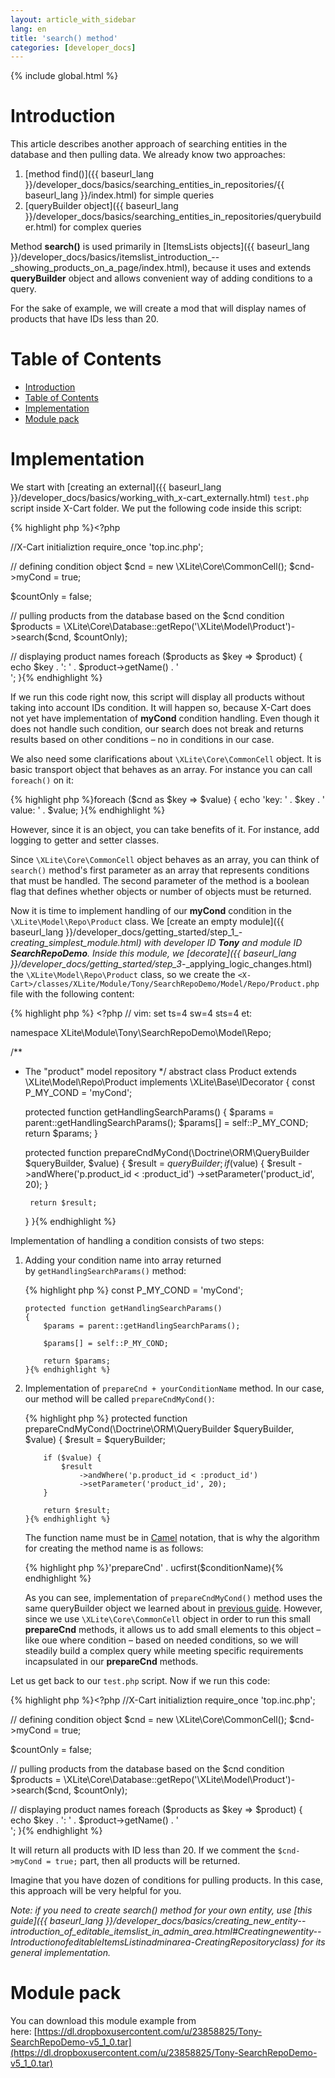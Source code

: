 ```yaml
---
layout: article_with_sidebar
lang: en
title: 'search() method'
categories: [developer_docs]
---
```


{% include global.html %}

# Introduction

This article describes another approach of searching entities in the database and then pulling data. We already know two approaches:

1.  [method find()]({{ baseurl_lang }}/developer_docs/basics/searching_entities_in_repositories/{{ baseurl_lang }}/index.html) for simple queries
2.  [queryBuilder object]({{ baseurl_lang }}/developer_docs/basics/searching_entities_in_repositories/querybuilder.html) for complex queries

Method **search()** is used primarily in [ItemsLists objects]({{ baseurl_lang }}/developer_docs/basics/itemslist_introduction_--_showing_products_on_a_page/index.html), because it uses and extends **queryBuilder** object and allows convenient way of adding conditions to a query.

For the sake of example, we will create a mod that will display names of products that have IDs less than 20.

# Table of Contents

*   [Introduction](#introduction)
*   [Table of Contents](#table-of-contents)
*   [Implementation](#implementation)
*   [Module pack](#module-pack)

# Implementation

We start with [creating an external]({{ baseurl_lang }}/developer_docs/basics/working_with_x-cart_externally.html) `test.php` script inside X-Cart folder. We put the following code inside this script: 

{% highlight php %}<?php

//X-Cart initializtion
require_once 'top.inc.php';

// defining condition object
$cnd = new \XLite\Core\CommonCell();
$cnd->myCond = true;

$countOnly = false;

// pulling products from the database based on the $cnd condition
$products = \XLite\Core\Database::getRepo('\XLite\Model\Product')->search($cnd, $countOnly);

// displaying product names
foreach ($products as $key => $product) {
    echo $key . ': ' . $product->getName() . '<br />';
}{% endhighlight %}

If we run this code right now, this script will display all products without taking into account IDs condition. It will happen so, because X-Cart does not yet have implementation of **myCond** condition handling. Even though it does not handle such condition, our search does not break and returns results based on other conditions – no in conditions in our case.

We also need some clarifications about `\XLite\Core\CommonCell` object. It is basic transport object that behaves as an array. For instance you can call `foreach()` on it:

{% highlight php %}foreach ($cnd as $key => $value) {
	echo 'key: ' . $key . ' value: ' . $value;
}{% endhighlight %}

However, since it is an object, you can take benefits of it. For instance, add logging to getter and setter classes.

Since `\XLite\Core\CommonCell` object behaves as an array, you can think of `search()` method's first parameter as an array that represents conditions that must be handled. The second parameter of the method is a boolean flag that defines whether objects or number of objects must be returned.

Now it is time to implement handling of our **myCond** condition in the `\XLite\Model\Repo\Product` class. We [create an empty module]({{ baseurl_lang }}/developer_docs/getting_started/step_1_-_creating_simplest_module.html) with developer ID **Tony** and module ID **SearchRepoDemo**. Inside this module, we [decorate]({{ baseurl_lang }}/developer_docs/getting_started/step_3_-_applying_logic_changes.html) the `\XLite\Model\Repo\Product` class, so we create the `<X-Cart>/classes/XLite/Module/Tony/SearchRepoDemo/Model/Repo/Product.php` file with the following content: 

{% highlight php %} <?php
// vim: set ts=4 sw=4 sts=4 et:

namespace XLite\Module\Tony\SearchRepoDemo\Model\Repo;

/**
 * The "product" model repository
 */
abstract class Product extends \XLite\Model\Repo\Product implements \XLite\Base\IDecorator
{
    const P_MY_COND = 'myCond';

    protected function getHandlingSearchParams()
    {
        $params = parent::getHandlingSearchParams();
        $params[] = self::P_MY_COND;
        return $params;
    }

    protected function prepareCndMyCond(\Doctrine\ORM\QueryBuilder $queryBuilder, $value)
    {
        $result = $queryBuilder;
        if ($value) {
            $result
                ->andWhere('p.product_id < :product_id')
                ->setParameter('product_id', 20);
        }

        return $result;
    }
}{% endhighlight %}

Implementation of handling a condition consists of two steps:

1.  Adding your condition name into array returned by `getHandlingSearchParams()` method: 

    {% highlight php %}    const P_MY_COND = 'myCond';

        protected function getHandlingSearchParams()
        {
            $params = parent::getHandlingSearchParams();

            $params[] = self::P_MY_COND;

            return $params;
        }{% endhighlight %}
2.  Implementation of `prepareCnd + yourConditionName` method. In our case, our method will be called `prepareCndMyCond()`:

    {% highlight php %}    protected function prepareCndMyCond(\Doctrine\ORM\QueryBuilder $queryBuilder, $value)
        {
            $result = $queryBuilder;

            if ($value) {
                $result
                    ->andWhere('p.product_id < :product_id')
                    ->setParameter('product_id', 20);
            }

            return $result;
        }{% endhighlight %}

    The function name must be in [Camel](http://en.wikipedia.org/wiki/CamelCase) notation, that is why the algorithm for creating the method name is as follows: 

    {% highlight php %}'prepareCnd' . ucfirst($conditionName){% endhighlight %}

    As you can see, implementation of `prepareCndMyCond()` method uses the same queryBuilder object we learned about in [previous guide](QueryBuilder_8225337.html). However, since we use `\XLite\Core\CommonCell` object in order to run this small **prepareCnd** methods, it allows us to add small elements to this object – like oue where condition – based on needed conditions, so we will steadily build a complex query while meeting specific requirements incapsulated in our **prepareCnd** methods.

Let us get back to our `test.php` script. Now if we run this code: 

{% highlight php %}<?php
//X-Cart initializtion
require_once 'top.inc.php';

// defining condition object
$cnd = new \XLite\Core\CommonCell();
$cnd->myCond = true;

$countOnly = false;

// pulling products from the database based on the $cnd condition
$products = \XLite\Core\Database::getRepo('\XLite\Model\Product')->search($cnd, $countOnly);

// displaying product names
foreach ($products as $key => $product) {
    echo $key . ': ' . $product->getName() . '<br />';
}{% endhighlight %}

It will return all products with ID less than 20\. If we comment the `$cnd->myCond = true;` part, then all products will be returned.

Imagine that you have dozen of conditions for pulling products. In this case, this approach will be very helpful for you.

_Note: if you need to create search() method for your own entity, use [this guide]({{ baseurl_lang }}/developer_docs/basics/creating_new_entity_--_introduction_of_editable_itemslist_in_admin_area.html#Creatingnewentity--IntroductionofeditableItemsListinadminarea-CreatingRepositoryclass)_ _for its general implementation._

# Module pack

You can download this module example from here: [https://dl.dropboxusercontent.com/u/23858825/Tony-SearchRepoDemo-v5_1_0.tar](https://dl.dropboxusercontent.com/u/23858825/Tony-SearchRepoDemo-v5_1_0.tar)